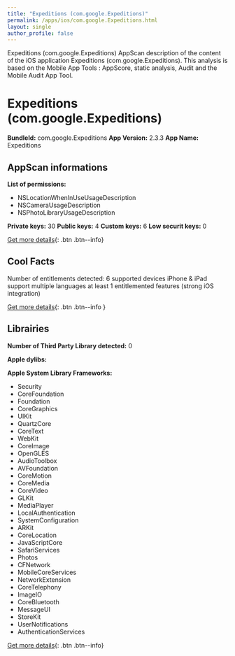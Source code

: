 ```yaml
---
title: "Expeditions (com.google.Expeditions)"
permalink: /apps/ios/com.google.Expeditions.html
layout: single
author_profile: false
---
```

Expeditions (com.google.Expeditions) AppScan description of the content of the iOS application Expeditions (com.google.Expeditions). This analysis is based on the Mobile App Tools : AppScore, static analysis, Audit and the Mobile Audit App Tool.

# Expeditions (com.google.Expeditions)

**BundleId:** com.google.Expeditions
**App Version:** 2.3.3
**App Name:** Expeditions


## AppScan informations 

**List of permissions:** 
- NSLocationWhenInUseUsageDescription
- NSCameraUsageDescription
- NSPhotoLibraryUsageDescription
  
  
**Private keys:** 30
**Public keys:** 4
**Custom keys:** 6
**Low securit keys:** 0
  
[Get more details](/pricing.html){: .btn .btn--info}

## Cool Facts

Number of entitlements detected: 6
supported devices iPhone & iPad
support multiple languages
at least 1 entitlemented features (strong iOS integration)
  
[Get more details](/pricing.html){: .btn .btn--info }

## Librairies 
**Number of Third Party Library detected:** 0


**Apple dylibs:**


**Apple System Library Frameworks:**
- Security
- CoreFoundation
- Foundation
- CoreGraphics
- UIKit
- QuartzCore
- CoreText
- WebKit
- CoreImage
- OpenGLES
- AudioToolbox
- AVFoundation
- CoreMotion
- CoreMedia
- CoreVideo
- GLKit
- MediaPlayer
- LocalAuthentication
- SystemConfiguration
- ARKit
- CoreLocation
- JavaScriptCore
- SafariServices
- Photos
- CFNetwork
- MobileCoreServices
- NetworkExtension
- CoreTelephony
- ImageIO
- CoreBluetooth
- MessageUI
- StoreKit
- UserNotifications
- AuthenticationServices


  
[Get more details](/pricing.html){: .btn .btn--info}

